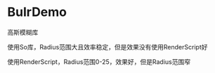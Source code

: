 # BulrDemo
高斯模糊库

使用So库，Radius范围大且效率稳定，但是效果没有使用RenderScript好

使用RenderScript，Radius范围0-25，效果好，但是Radius范围窄
